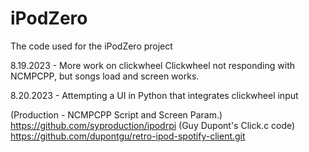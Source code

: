 # iPodZero
The code used for the iPodZero project

8.19.2023 - More work on clickwheel
Clickwheel not responding with NCMPCPP, but songs load and screen works.

8.20.2023 - Attempting a UI in Python that integrates clickwheel input

(Production - NCMPCPP Script and Screen Param.) https://github.com/syproduction/ipodrpi
(Guy Dupont's Click.c code) https://github.com/dupontgu/retro-ipod-spotify-client.git
